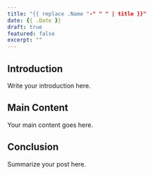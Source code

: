 ```yaml
---
title: "{{ replace .Name "-" " " | title }}"
date: {{ .Date }}
draft: true
featured: false
excerpt: ""
---
```


## Introduction

Write your introduction here.

## Main Content

Your main content goes here.

## Conclusion

Summarize your post here.
